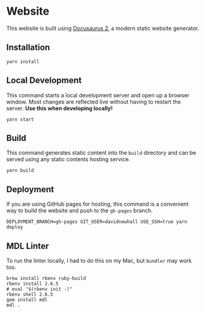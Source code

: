 # Website

This website is built using [Docusaurus 2](https://v2.docusaurus.io/), a modern static website generator.

## Installation

```console
yarn install
```

## Local Development

This command starts a local development server and open up a browser window.
Most changes are reflected live without having to restart the server.
**Use this when developing locally!**

```console
yarn start
```

## Build

This command generates static content into the `build` directory and can be served using any static contents hosting service.

```console
yarn build
```


## Deployment

If you are using GitHub pages for hosting, this command is a convenient way to build the website and push to the `gh-pages` branch.

```console
DEPLOYMENT_BRANCH=gh-pages GIT_USER=davidnewhall USE_SSH=true yarn deploy
```

## MDL Linter

To run the linter locally, I had to do this on my Mac, but `bundler` may work too.

```shell
brew install rbenv ruby-build
rbenv install 2.6.5
# eval "$(rbenv init -)"
rbenv shell 2.6.5
gem install mdl
mdl .
```
